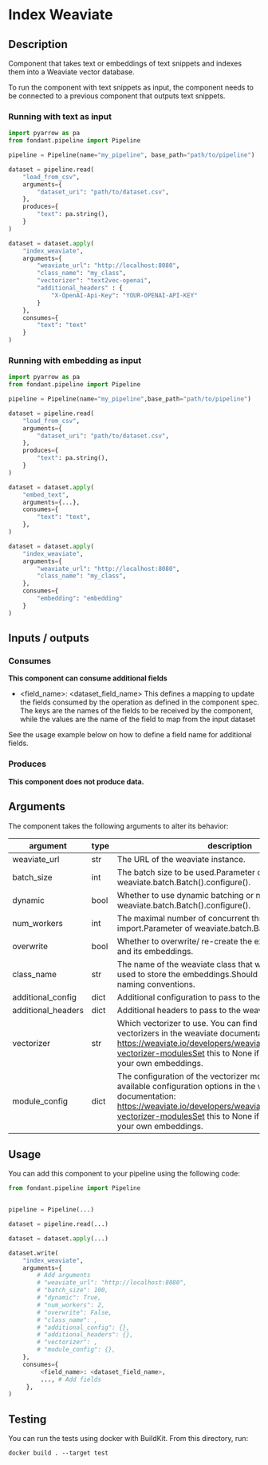 # Index Weaviate

<a id="index_weaviate#description"></a>
## Description
Component that takes text or embeddings of text snippets and indexes them into a Weaviate vector database.

To run the component with text snippets as input, the component needs to be connected to a previous component that outputs text snippets.

### Running with text as input

```python
import pyarrow as pa
from fondant.pipeline import Pipeline

pipeline = Pipeline(name="my_pipeline", base_path="path/to/pipeline")

dataset = pipeline.read(
    "load_from_csv",
    arguments={
        "dataset_uri": "path/to/dataset.csv",
    },
    produces={
        "text": pa.string(),
    }
)

dataset = dataset.apply(
    "index_weaviate",
    arguments={
        "weaviate_url": "http://localhost:8080",
        "class_name": "my_class",
        "vectorizer": "text2vec-openai",
        "additional_headers" : {
            "X-OpenAI-Api-Key": "YOUR-OPENAI-API-KEY"
        }
    },
    consumes={
        "text": "text"
    }
)
```

### Running with embedding as input

```python
import pyarrow as pa
from fondant.pipeline import Pipeline

pipeline = Pipeline(name="my_pipeline",base_path="path/to/pipeline")

dataset = pipeline.read(
    "load_from_csv",
    arguments={
        "dataset_uri": "path/to/dataset.csv",
    },
    produces={
        "text": pa.string(),
    }
)

dataset = dataset.apply(
    "embed_text",
    arguments={...},
    consumes={
        "text": "text",
    },
)

dataset = dataset.apply(
    "index_weaviate",
    arguments={
        "weaviate_url": "http://localhost:8080",
        "class_name": "my_class",
    },
    consumes={
        "embedding": "embedding"
    }
)
```


<a id="index_weaviate#inputs_outputs"></a>
## Inputs / outputs 

<a id="index_weaviate#consumes"></a>
### Consumes 

**This component can consume additional fields**
- <field_name>: <dataset_field_name>
This defines a mapping to update the fields consumed by the operation as defined in the component spec.
The keys are the names of the fields to be received by the component, while the values are 
the name of the field to map from the input dataset

See the usage example below on how to define a field name for additional fields.




<a id="index_weaviate#produces"></a>  
### Produces 


**This component does not produce data.**

<a id="index_weaviate#arguments"></a>
## Arguments

The component takes the following arguments to alter its behavior:

| argument | type | description | default |
| -------- | ---- | ----------- | ------- |
| weaviate_url | str | The URL of the weaviate instance. | http://localhost:8080 |
| batch_size | int | The batch size to be used.Parameter of weaviate.batch.Batch().configure(). | 100 |
| dynamic | bool | Whether to use dynamic batching or not.Parameter of weaviate.batch.Batch().configure(). | True |
| num_workers | int | The maximal number of concurrent threads to run batch import.Parameter of weaviate.batch.Batch().configure(). | 2 |
| overwrite | bool | Whether to overwrite/ re-create the existing weaviate class and its embeddings. | / |
| class_name | str | The name of the weaviate class that will be created and used to store the embeddings.Should follow the weaviate naming conventions. | / |
| additional_config | dict | Additional configuration to pass to the weaviate client. | / |
| additional_headers | dict | Additional headers to pass to the weaviate client. | / |
| vectorizer | str | Which vectorizer to use. You can find the available vectorizers in the weaviate documentation: https://weaviate.io/developers/weaviate/modules/retriever-vectorizer-modulesSet this to None if you want to insert your own embeddings. | / |
| module_config | dict | The configuration of the vectorizer module.You can find the available configuration options in the weaviate documentation: https://weaviate.io/developers/weaviate/modules/retriever-vectorizer-modulesSet this to None if you want to insert your own embeddings. | / |

<a id="index_weaviate#usage"></a>
## Usage 

You can add this component to your pipeline using the following code:

```python
from fondant.pipeline import Pipeline


pipeline = Pipeline(...)

dataset = pipeline.read(...)

dataset = dataset.apply(...)

dataset.write(
    "index_weaviate",
    arguments={
        # Add arguments
        # "weaviate_url": "http://localhost:8080",
        # "batch_size": 100,
        # "dynamic": True,
        # "num_workers": 2,
        # "overwrite": False,
        # "class_name": ,
        # "additional_config": {},
        # "additional_headers": {},
        # "vectorizer": ,
        # "module_config": {},
    },
    consumes={
         <field_name>: <dataset_field_name>,
         ..., # Add fields
     },
)
```

<a id="index_weaviate#testing"></a>
## Testing

You can run the tests using docker with BuildKit. From this directory, run:
```
docker build . --target test
```
